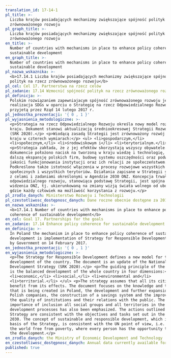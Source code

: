 ```yaml
---
translation_id: 17-14-1
pl_title: >-
  Liczba krajów posiadających mechanizmy zwiększające spójność polityk na rzecz
  zrównoważonego rozwoju
pl_graph_title: >-
  Liczba krajów posiadających mechanizmy zwiększające spójność polityk na rzecz
  zrównoważonego rozwoju
en_title: >-
  Number of countries with mechanisms in place to enhance policy coherence of
  sustainable development
en_graph_title: >-
  Number of countries with mechanisms in place to enhance policy coherence of
  sustainable development
pl_nazwa_wskaznika: >-
  <b>17.14.1 Liczba krajów posiadających mechanizmy zwiększające spójność
  polityk na rzecz zrównoważonego rozwoju</b>
pl_cel: Cel 17. Partnerstwa na rzecz celów
pl_zadanie: 17.14 Wzmocnić spójność polityk na rzecz zrównoważonego rozwoju
pl_definicja: >-
  Polskim rozwiązaniem zapewniajacym spójność zrównoważonego rozwoju jest
  realizacja SDGs w oparciu o Strategię na rzecz Odpowiedzialnego Rozwoju,
  przyjetą przez Rząd 14 lutego 2017 r.
pl_jednostka_prezentacji: '{ 0 , 1 }'
pl_wyjasnienia_metodologiczne: >-
  <p>Strategia na rzecz Odpowiedzialnego Rozwoju określa nowy model rozwoju
  kraju. Dokument stanowi aktualizacją średniookresowej Strategii Rozwoju Kraju
  (SRK 2020).</p> <p>Wiodącą zasadą Strategii jest zrównoważony rozwój całego
  kraju w czterech wymiarach:</p> <ul> <li>gospodarczym,</li>
  <li>społecznym,</li> <li>środowiskowym i</li> <li>terytorialnym.</li> </ul>
  <p>Strategia zakłada, że z jej efektów skorzystają wszyscy obywatele.</p> <p>W
  dokumencie położono nacisk na tworzoną w kraju wiedzę i technologię, rozwój i
  dalszą ekspansję polskich firm, budowę systemu oszczędności oraz podwyższenie
  jakości funkcjonowania instytucji oraz ich relacji ze społeczeństwem.
  Podkreślono także istotność włączenia w procesy rozwojowe wszystkich grup
  społecznych i wszystkich terytoriów. Działania zapisane w Strategii są spójne
  z celami i zadaniami określonymi w Agendzie 2030 ONZ. Koncepcja trwałego i
  odpowiedzialnego rozwoju, stanowiąca podstawę Strategii, jest spójna z punktem
  widzenia ONZ, tj. ukierunkowaną na zmiany wizją świata wolnego od ubóstwa,
  gdzie każdy człowiek ma możliwość korzystania z rozwoju.</p>
pl_zrodlo_danych: Ministerstwo Rozwoju i Technologii
pl_czestotliwosc_dostępnosc_danych: Dane roczne obecnie dostępne za 2017 r.
en_nazwa_wskaznika: >-
  <b>17.14.1 Number of countries with mechanisms in place to enhance policy
  coherence of sustainable development</b>
en_cel: Goal 17. Partnerships for the goals
en_zadanie: 17.14 Enhance policy coherence for sustainable development
en_definicja: >-
  In Poland the mechanism in place to enhance policy coherence of sustainable
  development is implementation of Strategy for Responsible Development, adopted
  by Government on 14 February 2017.
en_jednostka_prezentacji: '{ 0 , 1 }'
en_wyjasnienia_metodologiczne: >-
  <p>The Strategy for Responsible Development defines a new model for the
  development of the country. The document is an update of the National
  Development Strategy (SRK 2020).</p> <p>The guiding principle of the Strategy
  is the balanced development of the whole country in four dimensions:</p> <ul>
  <li>economic,</li> <li>social,</li> <li>environmental and</li>
  <li>territorial.</li> </ul> <p>The strategy assumes that all its citizens will
  benefit from its effects. The document focuses on the knowledge and technology
  that is being created in Poland, the development and further expansion of
  Polish companies, the construction of a savings system and the improvement of
  the quality of institutions and their relations with the public. The
  importance of inclusion all social groups and all territories in the
  development processes has also been emphasized. The actions outlined in the
  Strategy are consistent with the objectives and tasks set out in the UN Agenda
  2030. The concept of sustainable and responsible development, which is the
  basis of the Strategy, is consistent with the UN point of view, i.e. vision of
  the world free from poverty, where every person has the opportunity to enjoy
  the development.</p>
en_zrodlo_danych: the Ministry of Economic Development and Technology
en_czestotliwosc_dostępnosc_danych: Annual data currently available for the year 2017
published: true
---
```

